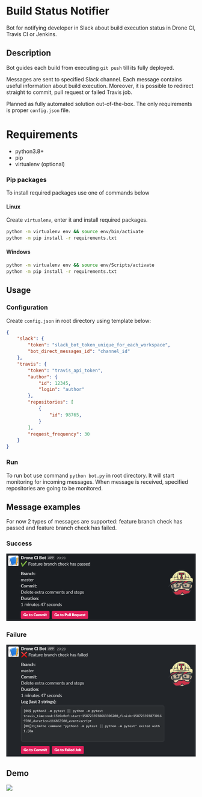 # Build Status Notifier

Bot for notifying developer in Slack about build execution status in Drone CI, Travis CI or Jenkins.

## Description

Bot guides each build from executing `git push` till its fully deployed.

Messages are sent to specified Slack channel. Each message contains useful information about build execution. Moreover, it is possible to redirect straight to commit, pull request or failed Travis job.

Planned as fully automated solution out-of-the-box. The only requirements is proper `config.json` file.

# Requirements

- python3.8+
- pip
- virtualenv (optional)

### Pip packages

To install required packages use one of commands below

#### Linux
Create `virtualenv`, enter it and install required packages.

```bash
python -m virtualenv env && source env/bin/activate
python -m pip install -r requirements.txt
```

#### Windows

```bash
python -m virtualenv env && source env/Scripts/activate
python -m pip install -r requirements.txt
```

## Usage

### Configuration

Create `config.json` in root directory using template below:

```JSON
{
    "slack": {
        "token": "slack_bot_token_unique_for_each_workspace",
        "bot_direct_messages_id": "channel_id"
    },
    "travis": {
        "token": "travis_api_token",
        "author": {
            "id": 12345,
            "login": "author"
        },
        "repositories": [
            {
                "id": 98765,
            }
        ],
        "request_frequency": 30
    }
}
```

### Run

To run bot use command `python bot.py` in root directory.
It will start monitoring for incoming messages.
When message is received, specified repositories are going to be monitored.

## Message examples

For now 2 types of messages are supported: feature branch check has passed and feature branch check has failed.

### Success

![](images/success_message.png)

### Failure

![](images/failure_message.png)

## Demo

![](demo.gif)
